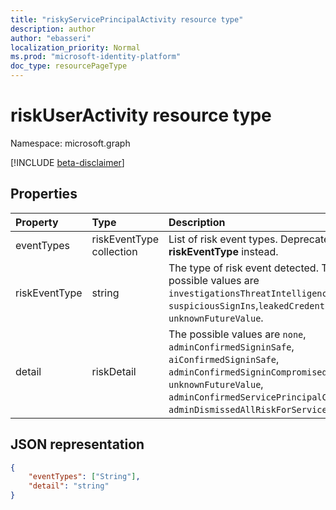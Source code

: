 ```yaml
---
title: "riskyServicePrincipalActivity resource type"
description: author
author: "ebasseri"
localization_priority: Normal
ms.prod: "microsoft-identity-platform"
doc_type: resourcePageType
---
```


# riskUserActivity resource type

Namespace: microsoft.graph

[!INCLUDE [beta-disclaimer](../../includes/beta-disclaimer.md)]

## Properties

| Property       | Type    |Description|
|:---------------|:--------|:----------|
| eventTypes | riskEventType collection |List of risk event types. Deprecated. Use **riskEventType** instead. |
|riskEventType|string|The type of risk event detected. The possible values are `investigationsThreatIntelligence`, `suspiciousSignIns`,`leakedCredentials`, and `unknownFutureValue`.|
| detail     | riskDetail  | The possible values are `none`, `adminConfirmedSigninSafe`, `aiConfirmedSigninSafe`, `adminConfirmedSigninCompromised`, `hidden`, `unknownFutureValue`, `adminConfirmedServicePrincipalCompromised`, `adminDismissedAllRiskForServicePrincipal`.

## JSON representation

<!-- {
  "blockType": "resource",
  "optionalProperties": [ ],
  "@odata.type": "microsoft.graph.riskyServicePrincipalActivity"
}-->
```json
{
    "eventTypes": ["String"],
    "detail": "string"
}
```
<!--
{
  "type": "#page.annotation",
  "description": "",
  "keywords": "",
  "section": "",
  "tocPath": "",
  "suppressions": []
}
-->

